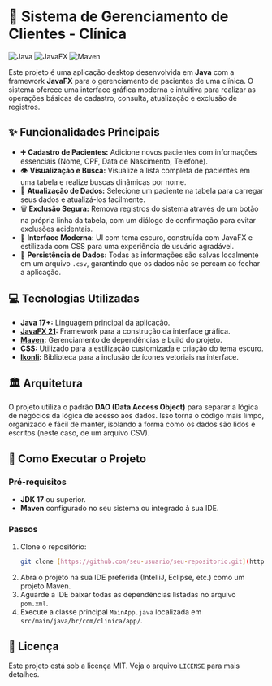 # 🏥 Sistema de Gerenciamento de Clientes - Clínica

![Java](https://img.shields.io/badge/Java-17%2B-blue?style=for-the-badge&logo=openjdk)
![JavaFX](https://img.shields.io/badge/JavaFX-21-orange?style=for-the-badge&logo=openjfx)
![Maven](https://img.shields.io/badge/Maven-4.0.0-red?style=for-the-badge&logo=apachemaven)

Este projeto é uma aplicação desktop desenvolvida em **Java** com a framework **JavaFX** para o gerenciamento de pacientes de uma clínica. O sistema oferece uma interface gráfica moderna e intuitiva para realizar as operações básicas de cadastro, consulta, atualização e exclusão de registros.

## ✨ Funcionalidades Principais

* ➕ **Cadastro de Pacientes:** Adicione novos pacientes com informações essenciais (Nome, CPF, Data de Nascimento, Telefone).
* 👁️ **Visualização e Busca:** Visualize a lista completa de pacientes em uma tabela e realize buscas dinâmicas por nome.
* 🔄 **Atualização de Dados:** Selecione um paciente na tabela para carregar seus dados e atualizá-los facilmente.
* 🗑️ **Exclusão Segura:** Remova registros do sistema através de um botão na própria linha da tabela, com um diálogo de confirmação para evitar exclusões acidentais.
* 🎨 **Interface Moderna:** UI com tema escuro, construída com JavaFX e estilizada com CSS para uma experiência de usuário agradável.
* 💾 **Persistência de Dados:** Todas as informações são salvas localmente em um arquivo `.csv`, garantindo que os dados não se percam ao fechar a aplicação.

## 💻 Tecnologias Utilizadas

* **Java 17+:** Linguagem principal da aplicação.
* **[JavaFX 21](https://openjfx.io/):** Framework para a construção da interface gráfica.
* **[Maven](https://maven.apache.org/):** Gerenciamento de dependências e build do projeto.
* **CSS:** Utilizado para a estilização customizada e criação do tema escuro.
* **[Ikonli](https://kordamp.org/ikonli/):** Biblioteca para a inclusão de ícones vetoriais na interface.

## 🏛️ Arquitetura

O projeto utiliza o padrão **DAO (Data Access Object)** para separar a lógica de negócios da lógica de acesso aos dados. Isso torna o código mais limpo, organizado e fácil de manter, isolando a forma como os dados são lidos e escritos (neste caso, de um arquivo CSV).

## 🚀 Como Executar o Projeto

### Pré-requisitos
* **JDK 17** ou superior.
* **Maven** configurado no seu sistema ou integrado à sua IDE.

### Passos
1.  Clone o repositório:
    ```bash
    git clone [https://github.com/seu-usuario/seu-repositorio.git](https://github.com/seu-usuario/seu-repositorio.git)
    ```
2.  Abra o projeto na sua IDE preferida (IntelliJ, Eclipse, etc.) como um projeto Maven.
3.  Aguarde a IDE baixar todas as dependências listadas no arquivo `pom.xml`.
4.  Execute a classe principal `MainApp.java` localizada em `src/main/java/br/com/clinica/app/`.

## 📝 Licença

Este projeto está sob a licença MIT. Veja o arquivo `LICENSE` para mais detalhes.
